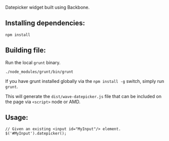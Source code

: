 Datepicker widget built using Backbone.

## Installing dependencies:

    npm install

## Building file:

Run the local `grunt` binary.

    ./node_modules/grunt/bin/grunt

If you have grunt installed globally via the `npm install -g` switch, simply run `grunt`.

This will generate the `dist/wave-datepicker.js` file that can be included on the page via `<script>` node or AMD.

## Usage:

    // Given an existing <input id="MyInput"/> element.
    $('#MyInput').datepicker();
